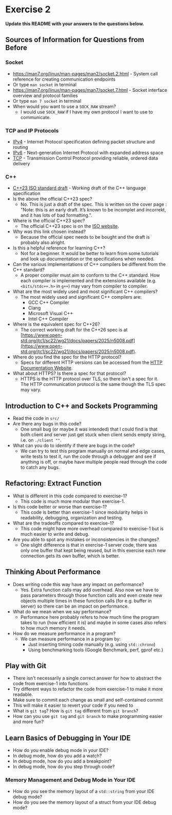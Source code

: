 # Exercise 2

**Update this README with your answers to the questions below.**

## Sources of Information for Questions from Before

### Socket 
- https://man7.org/linux/man-pages/man2/socket.2.html - System call reference
  for creating communication endpoints
- Or type `man socket` in terminal
- https://man7.org/linux/man-pages/man7/socket.7.html - Socket interface 
  overview and protocol families
- Or type `man 7 socket` in terminal
- When would you want to use a `SOCK_RAW` stream?
  - I would use `SOCK_RAW` if I have my own protocol I want to use to communicate.

### TCP and IP Protocols
- [IPv4](https://www.rfc-editor.org/info/rfc791) - Internet Protocol 
  specification defining packet structure and routing
- [IPv6](https://www.rfc-editor.org/info/rfc8200) - Next-generation Internet 
  Protocol with expanded address space
- [TCP](https://datatracker.ietf.org/doc/html/rfc9293) - Transmission Control 
  Protocol providing reliable, ordered data delivery
    
### C++
- [C++23 ISO standard draft](https://www.open-std.org/jtc1/sc22/wg21/docs/papers/2023/n4950.pdf) - 
  Working draft of the C++ language specification
- Is the above the official C++23 spec? 
  - No. This is just a draft of the spec. This is written on the cover page : "Note: this is an early draft. It’s known to be incomplet and incorrekt, and it has lots of bad
formatting.".
- Where is the official C++23 spec?
  - The official C++23 spec is on the [ISO website](https://www.iso.org/standard/83626.html).
- Why was this link chosen instead?
  - Because the official spec needs to be bought and the draft is probably also alright.
- Is this a helpful reference for learning C++?
  - Not for a beginner. It would be better to learn from some tutorials and look up documentation or the specifications when needed.
- Can the various implementations of C++ compilers be different from the
  C++ standard?
  - A proper compiler must aim to conform to the C++ standard. How each compiler is implemented and the extensions available (e.g. `<bits/stdc++.h>` in `g++`) may vary from compiler to compiler.
- What are the most widely used and most significant C++ compilers?
  - The most widely used and significant C++ compilers are:
    - GCC C++ Compiler
    - Clang
    - Microsoft Visual C++
    - Intel C++ Compiler 
- Where is the equivalent spec for C++26?
  - The correct working draft for the C++26 spec is at [https://www.open-std.org/jtc1/sc22/wg21/docs/papers/2025/n5008.pdf](https://www.open-std.org/jtc1/sc22/wg21/docs/papers/2025/n5008.pdf).
- Where do you find the spec for the HTTP protocol?
  - Specs for different HTTP versions can be accessed from the [HTTP Documentation Website](https://httpwg.org/specs/).
- What about HTTPS? Is there a spec for that protocol?
  - HTTPS is the HTTP protocol over TLS, so there isn't a spec for it. The HTTP communication protocol is the same though the TLS spec may vary.

## Introduction to C++ and Sockets Programming

- Read the code in `src/`
- Are there any bugs in this code?
  - One small bug (or maybe it was intended) that I could find is that both client and server just get stuck when client sends empty string, i.e. on `./client ""`.
- What can you do to identify if there are bugs in the code?
  - We can try to test this program manually on normal and edge cases, write tests to test it, run the code through a debugger and see if anything is off, or maybe have multiple people read through the code to catch any bugs.

## Refactoring: Extract Function

- What is different in this code compared to exercise-1?
  - This code is much more modular than exercise-1.
- Is this code better or worse than exercise-1?
  - This code is better than exercise-1 since modularity helps in readability, debugging, organization and testing.
- What are the tradeoffs compared to exercise-1?
  - This code might have more overhead compared to exercise-1 but is much easier to write and debug.
- Are you able to spot any mistakes or inconsistencies in the changes?
  - One slight difference is that in exercise-1 server code, there was only one buffer that kept being reused, but in this exercise each new connection gets its own buffer, which is better.
  
## Thinking About Performance

- Does writing code this way have any impact on performance?
  - Yes. Extra function calls may add overhead. Also now we have to pass parameters through those function calls and even create new objects multiple times in these function calls (for e.g. buffer in server) so there can be an impact on performance.
- What do we mean when we say performance?
  - Performance here probably refers to how much time the program takes to run (how efficient it is) and maybe in some cases also refers to how much memory it needs.
- How do we measure performance in a program?
  - We can measure performance in a program by:
    - Just inserting timing code manually (e.g. using `std::chrono`)
    - Using benchmarking tools (Google Benchmark, perf, gprof etc.)

## Play with Git

- There isn't necessarily a single correct answer for how to abstract the 
  code from exercise-1 into functions
- Try different ways to refactor the code from exercise-1 to make it more
  readable.
- Make sure to commit each change as small and self-contained commit
- This will make it easier to revert your code if you need to
- What is `git tag`? How is `git tag` different from `git branch`?
- How can you use `git tag` and `git branch` to make programming easier and
  more fun?

## Learn Basics of Debugging in Your IDE

- How do you enable debug mode in your IDE?
- In debug mode, how do you add a watch?
- In debug mode, how do you add a breakpoint?
- In debug mode, how do you step through code?

### Memory Management and Debug Mode in Your IDE

- How do you see the memory layout of a `std::string` from your IDE debug mode?
- How do you see the memory layout of a struct from your IDE debug mode?